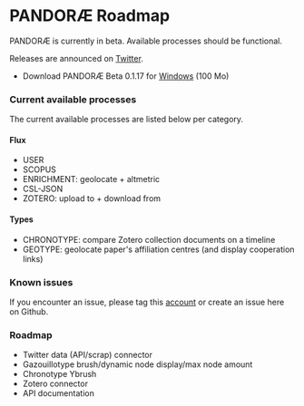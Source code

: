 # PANDORÆ Roadmap

PANDORÆ is currently in beta. Available processes should be functional.

Releases are announced on [Twitter](https://mobile.twitter.com/PANDORAE_CORE).

- Download PANDORÆ Beta 0.1.17 for [Windows](https://anthropos-ecosystems.com/pandorae/PANDORAE-win32-x64.zip) (100 Mo)

### Current available processes
The current available processes are listed below per category.

#### Flux
- USER
- SCOPUS
- ENRICHMENT: geolocate + altmetric
- CSL-JSON
- ZOTERO: upload to + download from

#### Types
- CHRONOTYPE: compare Zotero collection documents on a timeline
- GEOTYPE: geolocate paper's affiliation centres (and display cooperation links)

### Known issues
If you encounter an issue, please tag this [account](https://mobile.twitter.com/PANDORAE_CORE) or create an issue here on Github.

### Roadmap
- Twitter data (API/scrap) connector 
- Gazouillotype brush/dynamic node display/max node amount
- Chronotype Ybrush
- Zotero connector 
- API documentation
